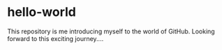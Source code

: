 # hello-world
This repository is me introducing myself to the world of GitHub. Looking forward to this exciting journey....
